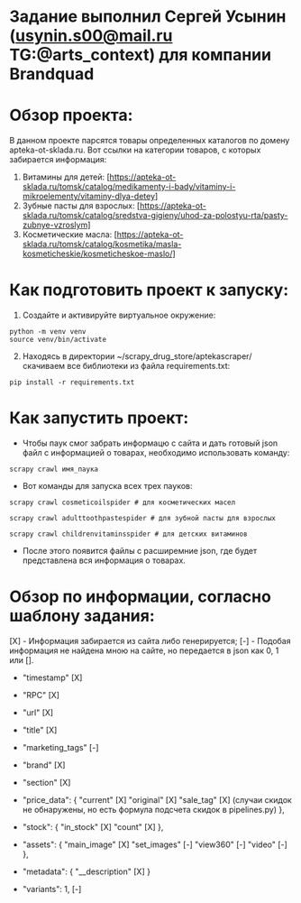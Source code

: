 # Задание выполнил Сергей Усынин (usynin.s00@mail.ru TG:@arts_context) для компании Brandquad

# Обзор проекта:

В данном проекте парсятся товары определенных каталогов по домену apteka-ot-sklada.ru.
Вот ссылки на категории товаров, с которых забирается информация:

1. Витамины для детей: [https://apteka-ot-sklada.ru/tomsk/catalog/medikamenty-i-bady/vitaminy-i-mikroelementy/vitaminy-dlya-detey]
2. Зубные пасты для взрослых: [https://apteka-ot-sklada.ru/tomsk/catalog/sredstva-gigieny/uhod-za-polostyu-rta/pasty-zubnye-vzroslym]
3. Косметические масла: [https://apteka-ot-sklada.ru/tomsk/catalog/kosmetika/masla-kosmeticheskie/kosmeticheskoe-maslo/]


# Как подготовить проект к запуску:

1. Создайте и активируйте виртуальное окружение:
```shell
python -m venv venv
source venv/bin/activate
```
2. Находясь в директории ~/scrapy_drug_store/aptekascraper/ скачиваем все библиотеки из файла requirements.txt:
```shell
pip install -r requirements.txt
```

# Как запустить проект:

- Чтобы паук смог забрать информацю с сайта и дать готовый json файл с информацией о товарах, необходимо использовать команду:
```shell
scrapy crawl имя_паука
```

- Вот команды для запуска всех трех пауков:
```shell
scrapy crawl cosmeticoilspider # для косметических масел

scrapy crawl adulttoothpastespider # для зубной пасты для взрослых

scrapy crawl childrenvitaminsspider # для детских витаминов
```

- После этого появится файлы с расширемние json, где будет представлена вся информация о товарах. 

# Обзор по информации, согласно шаблону задания:

[X] - Информация забирается из сайта либо генерируется;
[-] - Подобая информация не найдена мною на сайте, но передается в json как 0, 1 или [].

- "timestamp" [X]

- "RPC" [X]

- "url" [X]

- "title" [X]

- "marketing_tags" [-]

- "brand"  [X] 

- "section" [X]

- "price_data": {
    "current" [X]
    "original" [X]
    "sale_tag" [X] (случаи скидок не обнаружены, но есть формула подсчета скидок в pipelines.py)
  },

- "stock": {
    "in_stock" [X]
    "count"  [X]
  },

- "assets": {
        "main_image" [X]
        "set_images" [-]
        "view360" [-] 
        "video" [-]
    },

- "metadata": {
        "__description" [X]
    }

- "variants": 1, [-]


